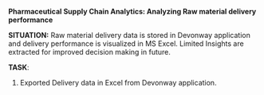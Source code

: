 **Pharmaceutical Supply Chain Analytics: Analyzing Raw material delivery performance**

**SITUATION:** Raw material delivery data is stored in Devonway application and delivery performance is visualized in MS Excel. Limited Insights are extracted for improved decision making in future.

**TASK**: 
1. Exported Delivery data in Excel from Devonway application.
   
